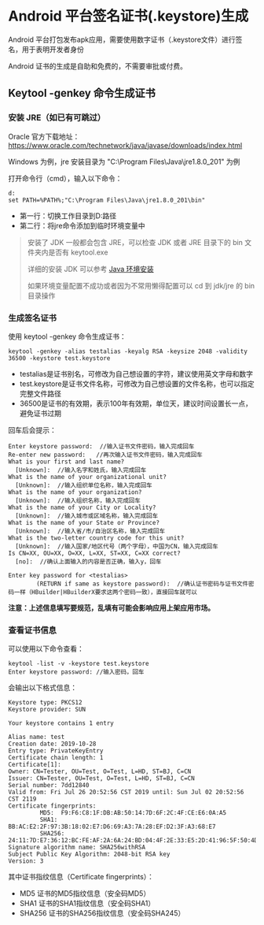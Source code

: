 # Android 平台签名证书(.keystore)生成

Android 平台打包发布apk应用，需要使用数字证书（.keystore文件）进行签名，用于表明开发者身份

Android 证书的生成是自助和免费的，不需要审批或付费。

## Keytool -genkey 命令生成证书

### 安装 JRE（如已有可跳过）

Oracle 官方下载地址：https://www.oracle.com/technetwork/java/javase/downloads/index.html

Windows 为例，jre 安装目录为 "C:\Program Files\Java\jre1.8.0_201" 为例

打开命令行（cmd），输入以下命令：

```
d:  
set PATH=%PATH%;"C:\Program Files\Java\jre1.8.0_201\bin"
```

- 第一行：切换工作目录到D:路径
- 第二行：将jre命令添加到临时环境变量中

> 安装了 JDK 一般都会包含 JRE，可以检查 JDK 或者 JRE 目录下的 bin 文件夹内是否有 keytool.exe
>
> 详细的安装 JDK 可以参考 [Java 环境安装](www.pengjunfu.com)
>
> 如果环境变量配置不成功或者因为不常用懒得配置可以 cd 到 jdk/jre 的 bin 目录操作

### 生成签名证书

使用 keytool -genkey 命令生成证书：

```
keytool -genkey -alias testalias -keyalg RSA -keysize 2048 -validity 36500 -keystore test.keystore
```

- testalias是证书别名，可修改为自己想设置的字符，建议使用英文字母和数字
- test.keystore是证书文件名称，可修改为自己想设置的文件名称，也可以指定完整文件路径
- 36500是证书的有效期，表示100年有效期，单位天，建议时间设置长一点，避免证书过期

回车后会提示：

```
Enter keystore password:  //输入证书文件密码，输入完成回车  
Re-enter new password:   //再次输入证书文件密码，输入完成回车  
What is your first and last name?  
  [Unknown]:  //输入名字和姓氏，输入完成回车  
What is the name of your organizational unit?  
  [Unknown]:  //输入组织单位名称，输入完成回车  
What is the name of your organization?  
  [Unknown]:  //输入组织名称，输入完成回车  
What is the name of your City or Locality?  
  [Unknown]:  //输入城市或区域名称，输入完成回车  
What is the name of your State or Province?  
  [Unknown]:  //输入省/市/自治区名称，输入完成回车  
What is the two-letter country code for this unit?  
  [Unknown]:  //输入国家/地区代号（两个字母），中国为CN，输入完成回车  
Is CN=XX, OU=XX, O=XX, L=XX, ST=XX, C=XX correct?  
  [no]:  //确认上面输入的内容是否正确，输入y，回车  

Enter key password for <testalias>  
        (RETURN if same as keystore password):  //确认证书密码与证书文件密码一样（HBuilder|HBuilderX要求这两个密码一致），直接回车就可以
```

**注意：上述信息填写要规范，乱填有可能会影响应用上架应用市场。**

### 查看证书信息

可以使用以下命令查看：

```
keytool -list -v -keystore test.keystore  
Enter keystore password: //输入密码，回车
```

会输出以下格式信息：

```
Keystore type: PKCS12    
Keystore provider: SUN    

Your keystore contains 1 entry    

Alias name: test    
Creation date: 2019-10-28    
Entry type: PrivateKeyEntry    
Certificate chain length: 1    
Certificate[1]:    
Owner: CN=Tester, OU=Test, O=Test, L=HD, ST=BJ, C=CN    
Issuer: CN=Tester, OU=Test, O=Test, L=HD, ST=BJ, C=CN    
Serial number: 7dd12840    
Valid from: Fri Jul 26 20:52:56 CST 2019 until: Sun Jul 02 20:52:56 CST 2119    
Certificate fingerprints:    
         MD5:  F9:F6:C8:1F:DB:AB:50:14:7D:6F:2C:4F:CE:E6:0A:A5    
         SHA1: BB:AC:E2:2F:97:3B:18:02:E7:D6:69:A3:7A:28:EF:D2:3F:A3:68:E7    
         SHA256: 24:11:7D:E7:36:12:BC:FE:AF:2A:6A:24:BD:04:4F:2E:33:E5:2D:41:96:5F:50:4D:74:17:7F:4F:E2:55:EB:26    
Signature algorithm name: SHA256withRSA    
Subject Public Key Algorithm: 2048-bit RSA key    
Version: 3
```

其中证书指纹信息（Certificate fingerprints）：

- MD5
  证书的MD5指纹信息（安全码MD5）
- SHA1
  证书的SHA1指纹信息（安全码SHA1）
- SHA256
  证书的SHA256指纹信息（安全码SHA245）